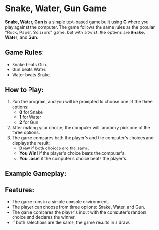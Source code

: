 # Snake, Water, Gun Game

**Snake, Water, Gun** is a simple text-based game built using **C** where you play against the computer. The game follows the same rules as the popular "Rock, Paper, Scissors" game, but with a twist: the options are **Snake**, **Water**, and **Gun**.

## Game Rules:
- Snake beats Gun.
- Gun beats Water.
- Water beats Snake.

## How to Play:
1. Run the program, and you will be prompted to choose one of the three options:
   - **0** for Snake
   - **1** for Water
   - **2** for Gun
2. After making your choice, the computer will randomly pick one of the three options.
3. The game compares both the player's and the computer's choices and displays the result:
   - **Draw** if both choices are the same.
   - **You Win!** if the player's choice beats the computer's.
   - **You Lose!** if the computer's choice beats the player's.

## Example Gameplay:

## Features:
- The game runs in a simple console environment.
- The player can choose from three options: Snake, Water, and Gun.
- The game compares the player's input with the computer's random choice and declares the winner.
- If both selections are the same, the game results in a draw.


